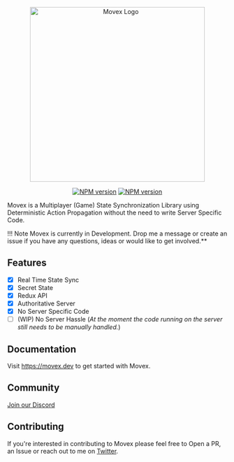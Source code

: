 <p align="center">
<picture width="400">
  <source media="(prefers-color-scheme: dark)" srcset="https://user-images.githubusercontent.com/2099521/221956423-bd0b1b46-a8ed-4b25-8a1c-14cdcb1de716.png" width="400">
  <img alt="Movex Logo" src="https://user-images.githubusercontent.com/2099521/242975504-a6faa334-a6b3-44b4-bf40-6ffcd27d9c08.png" width="400">
</picture>
<p>


<div align="center">

[![NPM version][npm-image]][npm-url]
[![NPM version][license-image]][license-url]

[npm-url]: https://npmjs.org/package/movex
[npm-image]: https://img.shields.io/badge/dynamic/json?color=orange&label=movex&query=version&url=https%3A%2F%2Fraw.githubusercontent.com%2Fmovesthatmatter%2Fmovex%2Fmain%2Flibs%2Fmovex%2Fpackage.json
[license-image]: https://img.shields.io/badge/license-MIT-green
[license-url]: https://github.com/movesthatmatter/movex/blob/main/LICENSE

</div>

Movex is a Multiplayer (Game) State Synchronization Library using Deterministic Action Propagation without the need to write Server Specific Code.

!!! Note Movex is currently in Development. Drop me a message or create an issue if you have any questions, ideas or would like to get involved.**

## Features

- [x] Real Time State Sync
- [x] Secret State
- [x] Redux API
- [x] Authoritative Server
- [x] No Server Specific Code
- [ ] (WIP) No Server Hassle (_At the moment the code running on the server still needs to be manually handled._) 

## Documentation

Visit https://movex.dev to get started with Movex.

## Community

[Join our Discord](https://discord.gg/N8k447EmBh)

## Contributing

If you're interested in contributing to Movex please feel free to Open a PR, an Issue or reach out to me on [Twitter](https://twitter.com/gctroia).